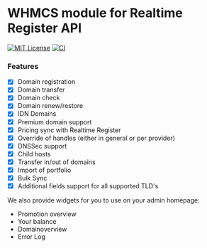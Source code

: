 # WHMCS module for Realtime Register API
[![MIT License](https://img.shields.io/badge/License-MIT-green.svg)](https://choosealicense.com/licenses/mit/)
[![CI](https://github.com/realtimeregister/whmcs/actions/workflows/phpcs.yml/badge.svg)](https://github.com/realtimeregister/whmcs/actions/workflows/phpcs.yml)

### Features
- [X] Domain registration
- [X] Domain transfer
- [X] Domain check
- [X] Domain renew/restore
- [X] IDN Domains 
- [X] Premium domain support
- [X] Pricing sync with Realtime Register
- [X] Override of handles (either in general or per provider)
- [X] DNSSec support
- [X] Child hosts
- [X] Transfer in/out of domains
- [X] Import of portfolio
- [X] Bulk Sync
- [X] Additional fields support for all supported TLD's

We also provide widgets for you to use on your admin homepage:
- Promotion overview
- Your balance
- Domainoverview 
- Error Log


